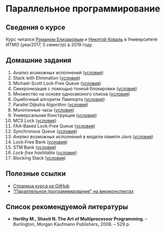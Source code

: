 # Параллельное программирование

## Сведения о курсе

Курс читался [Романом Елизаровым](https://github.com/elizarov) и [Никитой Коваль](https://github.com/ndkoval) в Университете ИТМО (year2017, 5 семестр) в 2019 году.

## Домашние задания

1. Анализ возможных исполнений ([условия](https://github.com/ITMO-MPP/possible-executions-analysis))
2. Stack with Elimination ([условия](https://github.com/ITMO-MPP/stack-elimination))
3. Michael-Scott Lock-Free Queue ([условия](https://github.com/ITMO-MPP/msqueue))
4. Синхронизация с помощью тонкой блокировки ([условия](https://github.com/ITMO-MPP/fine-grained-bank))
5. Множество на основе односвязного списка ([условия](https://github.com/ITMO-MPP/linked-list-set))
6. Ошибочный алгоритм Лампорта ([условия](https://github.com/ITMO-MPP/lamport-lock-fail))
7. Parallel Dijkstra Algorithm ([условия](https://github.com/ITMO-MPP/dijkstra))
8. Монотонные часы ([условия](https://github.com/ITMO-MPP/monotonic-clock))
9. Универсальная Конструкция ([условия](https://github.com/ITMO-MPP/universal-construction))
10. MCS Lock ([условия](https://github.com/ITMO-MPP/mcs-lock))
11. FAA-Based Lock-Free Queue ([условия](https://github.com/ITMO-MPP/faa-queue))
12. Synchronous Queue ([условия](https://github.com/ITMO-MPP/synchronous-queue))
13. _Анализ возможных исполнений в модели памяти Java_ ([условия](https://github.com/ITMO-MPP/jmm-executions-analysis))
14. Lock-Free Bank ([условия](https://github.com/ITMO-MPP/lock-free-bank))
15. STM Bank ([условия](https://github.com/ITMO-MPP/stm-bank))
16. _Lock-free hashtable_ ([условия](https://github.com/ITMO-MPP/hash-table))
17. Blocking Stack ([условия](https://github.com/ITMO-MPP/stm-bank))

## Полезные ссылки

* [Страница курса на GitHub](https://github.com/orgs/ITMO-MPP)
* ["Параллельное программирование" на викиконспектах](https://neerc.ifmo.ru/wiki/index.php?title=%D0%9F%D0%B0%D1%80%D0%B0%D0%BB%D0%BB%D0%B5%D0%BB%D1%8C%D0%BD%D0%BE%D0%B5_%D0%BF%D1%80%D0%BE%D0%B3%D1%80%D0%B0%D0%BC%D0%BC%D0%B8%D1%80%D0%BE%D0%B2%D0%B0%D0%BD%D0%B8%D0%B5)

## Список рекомендуемой литературы

* **Herlihy M., Shavit N. The Art of Multiprocessor Programming**. – Burlington, Morgan Kaufmann Publishers, 2008. – 529 p.
